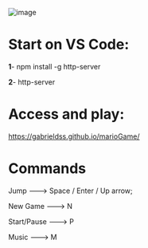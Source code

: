 ![image](https://github.com/gabrieldss/marioGame/assets/33532210/edd79791-7801-4c7f-a08e-6b97250c5b2d)

# Start on VS Code:
__1__- npm install -g http-server

__2__- http-server

# Access and play:
https://gabrieldss.github.io/marioGame/

# Commands
Jump ---> Space / Enter / Up arrow;

New Game ---> N

Start/Pause ---> P

Music ---> M
